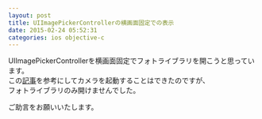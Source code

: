 ```yaml
---
layout: post
title: UIImagePickerControllerの横画面固定での表示
date: 2015-02-24 05:52:31
categories: ios objective-c
---
```

<!-- {% raw %} -->
<p>UIImagePickerControllerを横画面固定でフォトライブラリを開こうと思っています。<br>
この<a href="http://gokujo.hatenablog.jp/entry/2013/02/05/220642" rel="nofollow">記事</a>を参考にしてカメラを起動することはできたのですが、<br>
フォトライブラリのみ開けませんでした。</p>

<p>ご助言をお願いいたします。</p>
<!-- {% endraw %} -->
